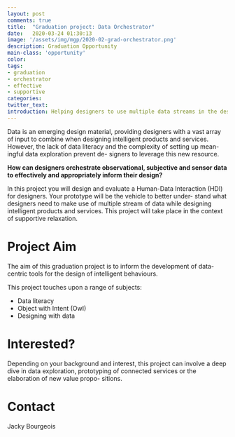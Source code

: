 ```yaml
---
layout: post
comments: true
title:  "Graduation project: Data Orchestrator"
date:   2020-03-24 01:30:13
image: '/assets/img/mgp/2020-02-grad-orchestrator.png'
description: Graduation Opportunity
main-class: 'opportunity'
color:
tags:
- graduation
- orchestrator
- effective
- supportive
categories:
twitter_text:
introduction: Helping designers to use multiple data streams in the design of intelligent behaviours
---
```


Data is an emerging design material, providing designers with a vast array of input to combine when designing intelligent products and services. However, the lack of data literacy and the complexity of setting up mean- ingful data exploration prevent de- signers to leverage this new resource.

**How can designers orchestrate observational, subjective and sensor data to effectively and appropriately inform their design?**

In this project you will design and evaluate a Human-Data Interaction (HDI) for designers. Your prototype will be the vehicle to better under- stand what designers need to make use of multiple stream of data while designing intelligent products and services. This project will take place in the context of supportive relaxation.

# Project Aim

The aim of this graduation project is to inform the development of data-centric tools for the design of intelligent behaviours.

This project touches upon a range of subjects:
* Data literacy
* Object with Intent (OwI)
* Designing with data

# Interested?

Depending on your background and interest, this project can involve a deep dive in data exploration, prototyping of connected services or the elaboration of new value propo- sitions.

# Contact

Jacky Bourgeois
